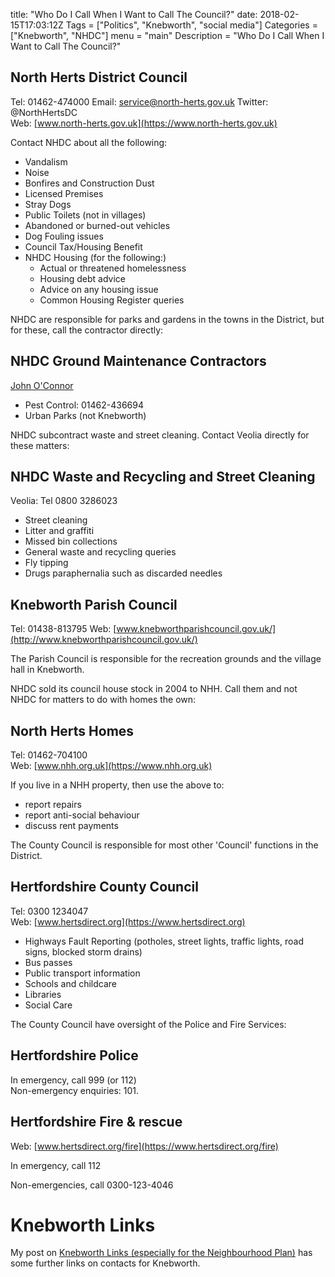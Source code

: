title: "Who Do I Call When I Want to Call The Council?"
date: 2018-02-15T17:03:12Z
Tags = ["Politics", "Knebworth", "social media"]
Categories = ["Knebworth", "NHDC"]
menu = "main"
Description = "Who Do I Call When I Want to Call The Council?"



## North Herts District Council

Tel: 01462-474000
Email: service@north-herts.gov.uk
Twitter: @NorthHertsDC  
Web: [www.north-herts.gov.uk](https://www.north-herts.gov.uk)

Contact NHDC about all the following:

* Vandalism
* Noise
* Bonfires and Construction Dust
* Licensed Premises
* Stray Dogs
* Public Toilets (not in villages)
* Abandoned or burned-out vehicles
* Dog Fouling issues
* Council Tax/Housing Benefit
* NHDC Housing (for the following:)
  * Actual or threatened homelessness
  * Housing debt advice
  * Advice on any housing issue
  * Common Housing Register queries

NHDC are responsible for parks and gardens in the towns in the District, but for these, call the contractor directly:

## NHDC Ground Maintenance Contractors

[John O'Connor](https://www.johnoconner.co.uk)

* Pest Control: 01462-436694
* Urban Parks (not Knebworth)


NHDC subcontract waste and street cleaning. Contact Veolia directly for these matters:

## NHDC Waste and Recycling and Street Cleaning
Veolia: Tel 0800 3286023

* Street cleaning
* Litter and graffiti
* Missed bin collections
* General waste and recycling queries
* Fly tipping
* Drugs paraphernalia such as discarded needles



## Knebworth Parish Council

Tel: 01438-813795
Web: [www.knebworthparishcouncil.gov.uk/](http://www.knebworthparishcouncil.gov.uk/)

The Parish Council is responsible for the recreation grounds and the village hall in Knebworth.


NHDC sold its council house stock in 2004 to NHH. Call them and not NHDC for matters to do with homes the own:

## North Herts Homes

Tel: 01462-704100  
Web: [www.nhh.org.uk](https://www.nhh.org.uk)

If you live in a NHH property, then use the above to:
* report repairs
* report anti-social behaviour
* discuss rent payments



The County Council is responsible for most other 'Council' functions in the District.

## Hertfordshire County Council

Tel: 0300 1234047  
Web: [www.hertsdirect.org](https://www.hertsdirect.org)

* Highways Fault Reporting (potholes, street lights, traffic lights, road signs, blocked storm drains)
* Bus passes
* Public transport information
* Schools and childcare
* Libraries
* Social Care

The County Council have oversight of the Police and Fire Services:

## Hertfordshire Police

In emergency, call 999 (or 112)  
Non-emergency enquiries: 101.

## Hertfordshire Fire &amp; rescue
Web: [www.hertsdirect.org/fire](https://www.hertsdirect.org/fire)

In emergency, call 112

Non-emergencies, call 0300-123-4046

# Knebworth Links

My post on [Knebworth Links (especially for the Neighbourhood Plan)](/2017/visionlinks/) has some further links on contacts for Knebworth.

